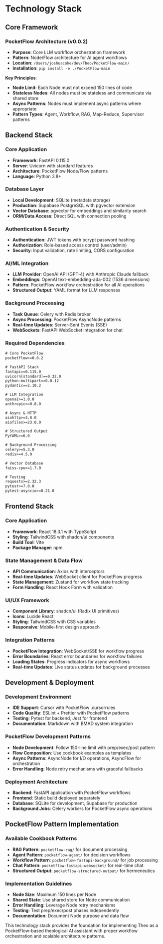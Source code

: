 # Technology Stack

## Core Framework

### PocketFlow Architecture (v0.0.2)
- **Purpose**: Core LLM workflow orchestration framework
- **Pattern**: Node/Flow architecture for AI agent workflows
- **Location**: `/Users/joshuacoke/dev/Theo/PocketFlow-main/`
- **Installation**: `pip install -e ./PocketFlow-main`

**Key Principles**:
- **Node Limit**: Each Node must not exceed 150 lines of code
- **Stateless Nodes**: All nodes must be stateless and communicate via shared store
- **Async Patterns**: Nodes must implement async patterns where appropriate
- **Pattern Types**: Agent, Workflow, RAG, Map-Reduce, Supervisor patterns

## Backend Stack

### Core Application
- **Framework**: FastAPI 0.115.0
- **Server**: Uvicorn with standard features
- **Architecture**: PocketFlow Node/Flow patterns
- **Language**: Python 3.8+

### Database Layer
- **Local Development**: SQLite (metadata storage)
- **Production**: Supabase PostgreSQL with pgvector extension
- **Vector Database**: pgvector for embeddings and similarity search
- **ORM/Data Access**: Direct SQL with connection pooling

### Authentication & Security  
- **Authentication**: JWT tokens with bcrypt password hashing
- **Authorization**: Role-based access control (user/admin)
- **Security**: Input validation, rate limiting, CORS configuration

### AI/ML Integration
- **LLM Provider**: OpenAI API (GPT-4) with Anthropic Claude fallback
- **Embeddings**: OpenAI text-embedding-ada-002 (1536 dimensions)
- **Pattern**: PocketFlow workflow orchestration for all AI operations
- **Structured Output**: YAML format for LLM responses

### Background Processing
- **Task Queue**: Celery with Redis broker
- **Async Processing**: PocketFlow AsyncNode patterns
- **Real-time Updates**: Server-Sent Events (SSE)
- **WebSockets**: FastAPI WebSocket integration for chat

### Required Dependencies
```txt
# Core PocketFlow
pocketflow>=0.0.2

# FastAPI Stack  
fastapi==0.115.0
uvicorn[standard]==0.32.0
python-multipart==0.0.12
pydantic==2.10.2

# LLM Integration
openai>=1.0.0
anthropic>=0.8.0

# Async & HTTP
aiohttp>=3.8.0
aiofiles>=23.0.0

# Structured Output
PyYAML>=6.0

# Background Processing
celery>=5.3.0
redis>=4.5.0

# Vector Database
faiss-cpu>=1.7.0

# Testing
requests>=2.32.3
pytest>=7.0.0
pytest-asyncio>=0.21.0
```

## Frontend Stack

### Core Application
- **Framework**: React 18.3.1 with TypeScript
- **Styling**: TailwindCSS with shadcn/ui components
- **Build Tool**: Vite
- **Package Manager**: npm

### State Management & Data Flow
- **API Communication**: Axios with interceptors
- **Real-time Updates**: WebSocket client for PocketFlow progress
- **State Management**: Zustand for workflow state tracking
- **Form Handling**: React Hook Form with validation

### UI/UX Framework
- **Component Library**: shadcn/ui (Radix UI primitives)
- **Icons**: Lucide React
- **Styling**: TailwindCSS with CSS variables
- **Responsive**: Mobile-first design approach

### Integration Patterns
- **PocketFlow Integration**: WebSocket/SSE for workflow progress
- **Error Boundaries**: React error boundaries for workflow failures
- **Loading States**: Progress indicators for async workflows
- **Real-time Updates**: Live status updates for background processes

## Development & Deployment

### Development Environment
- **IDE Support**: Cursor with PocketFlow .cursorrules
- **Code Quality**: ESLint + Prettier with PocketFlow patterns
- **Testing**: Pytest for backend, Jest for frontend
- **Documentation**: Markdown with BMAD system integration

### PocketFlow Development Patterns
- **Node Development**: Follow 150-line limit with prep/exec/post pattern
- **Flow Composition**: Use cookbook examples as templates
- **Async Patterns**: AsyncNode for I/O operations, AsyncFlow for orchestration
- **Error Handling**: Node retry mechanisms with graceful fallbacks

### Deployment Architecture
- **Backend**: FastAPI application with PocketFlow workflows
- **Frontend**: Static build deployed separately
- **Database**: SQLite for development, Supabase for production
- **Background Jobs**: Celery workers for PocketFlow async operations

## PocketFlow Pattern Implementation

### Available Cookbook Patterns
- **RAG Pattern**: `pocketflow-rag/` for document processing
- **Agent Pattern**: `pocketflow-agent/` for decision workflows
- **Workflow Pattern**: `pocketflow-fastapi-background/` for job processing  
- **Chat Pattern**: `pocketflow-fastapi-websocket/` for real-time chat
- **Structured Output**: `pocketflow-structured-output/` for hermeneutics

### Implementation Guidelines
- **Node Size**: Maximum 150 lines per Node
- **Shared State**: Use shared store for Node communication
- **Error Handling**: Leverage Node retry mechanisms
- **Testing**: Test prep/exec/post phases independently
- **Documentation**: Document Node purpose and data flow

This technology stack provides the foundation for implementing Theo as a PocketFlow-based theological AI assistant with proper workflow orchestration and scalable architecture patterns.
